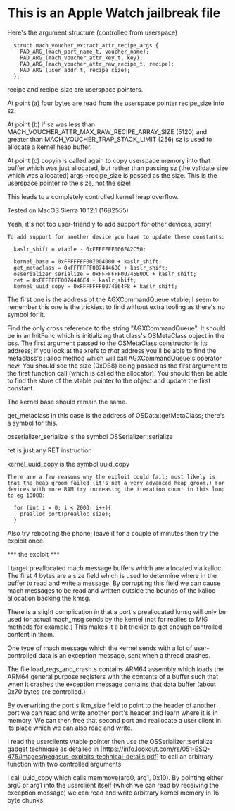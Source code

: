 # This is an Apple Watch jailbreak file

Here's the argument structure (controlled from userspace)
```
  struct mach_voucher_extract_attr_recipe_args {
    PAD_ARG_(mach_port_name_t, voucher_name);
    PAD_ARG_(mach_voucher_attr_key_t, key);
    PAD_ARG_(mach_voucher_attr_raw_recipe_t, recipe);
    PAD_ARG_(user_addr_t, recipe_size);
  };
```
recipe and recipe_size are userspace pointers.

At point (a) four bytes are read from the userspace pointer recipe_size into sz.

At point (b) if sz was less than MACH_VOUCHER_ATTR_MAX_RAW_RECIPE_ARRAY_SIZE (5120) and greater than MACH_VOUCHER_TRAP_STACK_LIMIT (256)
sz is used to allocate a kernel heap buffer.

At point (c) copyin is called again to copy userspace memory into that buffer which was just allocated, but rather than passing sz (the 
validate size which was allocated) args->recipe_size is passed as the size. This is the userspace pointer *to* the size, not the size!

This leads to a completely controlled kernel heap overflow.

Tested on MacOS Sierra 10.12.1 (16B2555)
 
Yeah, it's not too user-friendly to add support for other devices, sorry!

```
To add support for another device you have to update these constants:

  kaslr_shift = vtable - 0xFFFFFFF006FA2C50;

  kernel_base = 0xFFFFFFF007004000 + kaslr_shift;
  get_metaclass = 0xFFFFFFF0074446DC + kaslr_shift;
  osserializer_serialize = 0xFFFFFFF00745B0DC + kaslr_shift;
  ret = 0xFFFFFFF0074446E4 + kaslr_shift;
  kernel_uuid_copy = 0xFFFFFFF0074664F8 + kaslr_shift;
```

The first one is the address of the AGXCommandQueue vtable; I seem to remember this one is the trickiest to find without extra tooling as there's no symbol for it.

Find the only cross reference to the string "AGXCommandQueue". It should be in an InitFunc which is initializing that class's OSMetaClass object in the bss. The first argument passed to the OSMetaClass constructor is its address; if you look at the xrefs to *that* address you'll be able to find the metaclass's ::alloc method which will call AGXCommandQueue's operator new. You should see the size (0xDB8) being passed as the first argument to the first function call (which is called the allocator). You should then be able to find the store of the vtable pointer to the object and update the first constant.

The kernel base should remain the same.

get_metaclass in this case is the address of OSData::getMetaClass; there's a symbol for this.

osserializer_serialize is the symbol OSSerializer::serialize

ret is just any RET instruction

kernel_uuid_copy is the symbol uuid_copy
```
There are a few reasons why the exploit could fail; most likely is that the heap groom failed (it's not a very advanced heap groom.) For devices with more RAM try increasing the iteration count in this loop to eg 10000:

  for (int i = 0; i < 2000; i++){
    prealloc_port(prealloc_size);
  }
```
Also try rebooting the phone; leave it for a couple of minutes then try the exploit once.


*** the exploit ***

I target preallocated mach message buffers which are allocated via kalloc. The first 4 bytes are a size field which is used to determine
where in the buffer to read and write a message. By corrupting this field we can cause mach messages to be read and written outside the bounds of
the kalloc allocation backing the kmsg.

There is a slight complication in that a port's preallocated kmsg will only be used for actual mach_msg sends by the kernel (not for replies
to MIG methods for example.) This makes it a bit trickier to get enough controlled content in them.

One type of mach message which the kernel sends with a lot of user-controlled data is an exception message, sent when a thread crashes.

The file load_regs_and_crash.s contains ARM64 assembly which loads the ARM64 general purpose registers with the contents of a buffer
such that when it crashes the exception message contains that data buffer (about 0x70 bytes are controlled.)

By overwriting the port's ikm_size field to point to the header of another port we can read and write another port's header and learn where it is
in memory. We can then free that second port and reallocate a user client in its place which we can also read and write.

I read the userclients vtable pointer then use the OSSerializer::serialize gadget technique as detailed in
[https://info.lookout.com/rs/051-ESQ-475/images/pegasus-exploits-technical-details.pdf] to call an arbitrary function with two controlled arguments.

I call uuid_copy which calls memmove(arg0, arg1, 0x10). By pointing either arg0 or arg1 into the userclient itself (which we can read by receiving the
exception message) we can read and write arbitrary kernel memory in 16 byte chunks.
